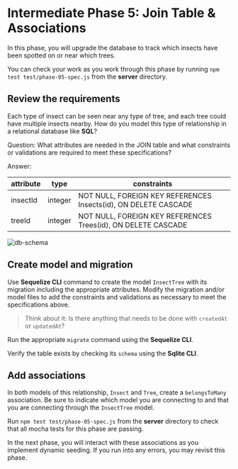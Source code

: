 # Intermediate Phase 5: Join Table & Associations

In this phase, you will upgrade the database to track which insects have been
spotted on or near which trees.

You can check your work as you work through this phase by running `npm test test/phase-05-spec.js` from the __server__ directory.

## Review the requirements

Each type of insect can be seen near any type of tree, and each tree could have
multiple insects nearby. How do you model this type of relationship in a
relational database like **SQL**?

Question: What attributes are needed in the JOIN table and what constraints or
validations are required to meet these specifications?

Answer:

| attribute | type    | constraints                                                   |
| --------- | ------- | ------------------------------------------------------------- |
| insectId  | integer | NOT NULL, FOREIGN KEY REFERENCES Insects(id), ON DELETE CASCADE |
| treeId    | integer | NOT NULL, FOREIGN KEY REFERENCES Trees(id), ON DELETE CASCADE |

![db-schema]

## Create model and migration

Use **Sequelize CLI** command to create the model `InsectTree` with its
migration including the appropriate attributes. Modify the migration and/or
model files to add the constraints and validations as necessary to meet the
specifications above.

> Think about it: Is there anything that needs to be done with `createdAt` or
> `updatedAt`?

Run the appropriate `migrate` command using the **Sequelize CLI**.

Verify the table exists by checking its `schema` using the **Sqlite CLI**.

## Add associations

In both models of this relationship, `Insect` and `Tree`, create a
`belongsToMany` association. Be sure to indicate which model you are connecting
to and that you are connecting through the `InsectTree` model.

Run  `npm test test/phase-05-spec.js` from the __server__ directory to check
that all mocha tests for this phase are passing.

In the next phase, you will interact with these associations as you implement
dynamic seeding. If you run into any errors, you may revisit this phase.

[db-schema]: https://appacademy-open-assets.s3.us-west-1.amazonaws.com/Modular-Curriculum/content/week-11/practices/Trees-Insects-db-schema.png
